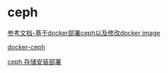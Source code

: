 # ceph

[参考文档-基于docker部署ceph以及修改docker image](http://www.tuicool.com/articles/ZR7Bre7)

[docker-ceph](https://github.com/ceph/ceph-docker)

[ceph 存储安装部署](http://www.cnblogs.com/pycode/p/6494853.html)
